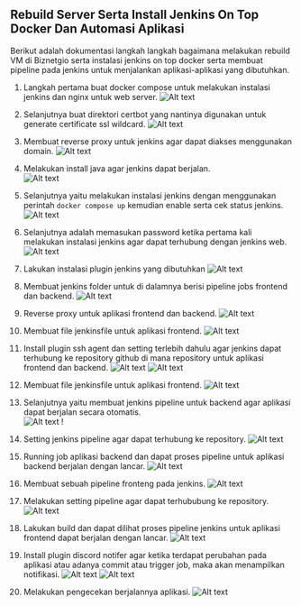 ## Rebuild Server Serta Install Jenkins On Top Docker Dan Automasi Aplikasi
Berikut adalah dokumentasi langkah langkah bagaimana melakukan rebuild VM di Biznetgio serta instalasi jenkins on top docker serta membuat pipeline pada jenkins untuk menjalankan aplikasi-aplikasi yang dibutuhkan.

1. Langkah pertama buat docker compose untuk melakukan instalasi jenkins dan nginx untuk web server.
![Alt text](jenkins/docker-compose.yaml.png) 

2. Selanjutnya buat direktori certbot yang nantinya digunakan untuk generate certificate ssl wildcard.
![Alt text](jenkins/mkdir-reverse-proxy.png) 

3. Membuat reverse proxy untuk jenkins agar dapat diakses menggunakan domain.
![Alt text](jenkins/reverse-proxy.conf.png) 

4. Melakukan install java agar jenkins dapat berjalan.  
![Alt text](jenkins/install-java-jenkins.png)

5. Selanjutnya yaitu melakukan instalasi jenkins dengan menggunakan perintah `docker compose up` kemudian enable serta cek status jenkins.
![Alt text](jenkins/jenkins-status.png) 

6. Selanjutnya adalah memasukan password ketika pertama kali melakukan instalasi jenkins agar dapat terhubung dengan jenkins web.
![Alt text](jenkins/jenkins-password.png) 

7. Lakukan instalasi plugin jenkins yang dibutuhkan
![Alt text](jenkins/jenkins-plugin-install.png) 

8. Membuat jenkins folder untuk di dalamnya berisi pipeline jobs frontend dan backend. 
![Alt text](jenkins/folder-wayshub.png)   

10. Reverse proxy untuk aplikasi frontend dan backend. 
![Alt text](jenkins/reverse-proxy-jenkins.png) 

11. Membuat file jenkinsfile untuk aplikasi frontend.
![Alt text](jenkins/jenkinsfile-fe.png) 

12. Install plugin ssh agent dan setting terlebih dahulu agar jenkins dapat terhubung ke repository github di mana repository untuk aplikasi frontend dan backend.
![Alt text](jenkins/ssh-agent.png)
![Alt text](jenkins/ssh-credentials.png) 

12. Membuat file jenkinsfile untuk aplikasi frontend.
![Alt text](jenkins/Jenkinsfile-backend.png) 

13. Selanjutnya yaitu membuat jenkins pipeline untuk backend agar aplikasi dapat berjalan secara otomatis.  
![Alt text](jenkins/pipeline-backend-1.png) !

15. Setting jenkins pipeline agar dapat terhubung ke repository. 
![Alt text](jenkins/pipeline-backend-2.png) 

16. Running job aplikasi backend dan dapat proses pipeline untuk aplikasi backend berjalan dengan lancar. 
![Alt text](jenkins/backend-build.png) 

17. Membuat sebuah pipeline fronteng pada jenkins.
![Alt text](jenkins/pipeline-frontend-1.png) 

18. Melakukan setting pipeline agar dapat terhububung ke repository.
![Alt text](jenkins/pipeline-frontend-2.png) 

19. Lakukan build dan dapat dilihat proses pipeline jenkins untuk aplikasi frontend dapat berjalan dengan lancar.
![Alt text](jenkins/frontend-build.png) 

21. Install plugin discord notifer agar ketika terdapat perubahan pada aplikasi atau adanya commit atau trigger job, maka akan menampilkan notifikasi.
![Alt text](jenkins/discord-notif.png)
![Alt text](jenkins/notif-discord.png) 

24. Melakukan pengecekan berjalannya aplikasi.
![Alt text](jenkins/aplikasi-run.png)